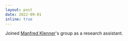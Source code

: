 ```yaml
---
layout: post
date: 2022-09-01
inline: true
---
```


Joined <a href="https://www.cl.uzh.ch/de/people/team/compling/klenner.html" target="_blank">Manfred Klenner</a>'s group as a research assistant.